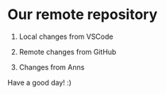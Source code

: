 # Our remote repository

1. Local changes from VSCode

2. Remote changes from GitHub

3. Changes from Anns

Have a good day! :)